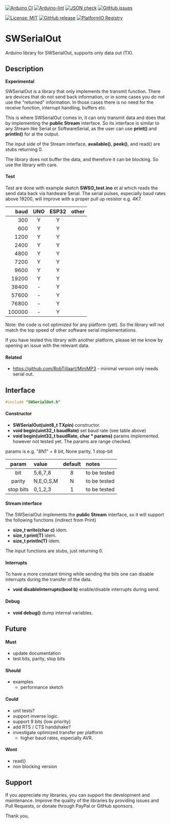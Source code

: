 
[![Arduino CI](https://github.com/RobTillaart/SWSerialOut/workflows/Arduino%20CI/badge.svg)](https://github.com/marketplace/actions/arduino_ci)
[![Arduino-lint](https://github.com/RobTillaart/SWSerialOut/actions/workflows/arduino-lint.yml/badge.svg)](https://github.com/RobTillaart/SWSerialOut/actions/workflows/arduino-lint.yml)
[![JSON check](https://github.com/RobTillaart/SWSerialOut/actions/workflows/jsoncheck.yml/badge.svg)](https://github.com/RobTillaart/SWSerialOut/actions/workflows/jsoncheck.yml)
[![GitHub issues](https://img.shields.io/github/issues/RobTillaart/SWSerialOut.svg)](https://github.com/RobTillaart/SWSerialOut/issues)

[![License: MIT](https://img.shields.io/badge/license-MIT-green.svg)](https://github.com/RobTillaart/SWSerialOut/blob/master/LICENSE)
[![GitHub release](https://img.shields.io/github/release/RobTillaart/SWSerialOut.svg?maxAge=3600)](https://github.com/RobTillaart/SWSerialOut/releases)
[![PlatformIO Registry](https://badges.registry.platformio.org/packages/robtillaart/library/SWSerialOut.svg)](https://registry.platformio.org/libraries/robtillaart/SWSerialOut)


# SWSerialOut

Arduino library for SWSerialOut, supports only data out (TX).


## Description

**Experimental**

SWSerialOut is a library that only implements the transmit function.
There are devices that do not send back information, or in some cases 
you do not use the "returned" information.
In those cases there is no need for the receive function, interrupt 
handling, buffers etc.

This is where SWSerialOut comes in, it can only transmit data and does
that by implementing the **public Stream** interface.
So its interface is similar to any Stream like Serial or SoftwareSerial,
as the user can use **print()** and **println()** for al the output.

The input side of the Stream interface, **available()**, **peek()**, 
and read() are stubs returning 0.

The library does not buffer the data, and therefore it can be blocking.
So use the library with care.


#### Test 

Test are done with example sketch **SWSO_test.ino** et al which
reads the send data back via hardware Serial.
The serial pulses, especially baud rates above 19200, will improve 
with a proper pull up resistor e.g. 4K7.

|  baud    |  UNO  |  ESP32  |  other  |
|---------:|:-----:|:-------:|:-------:|
|  300     |   Y   |    Y    |
|  600     |   Y   |    Y    |
|  1200    |   Y   |    Y    |
|  2400    |   Y   |    Y    |
|  4800    |   Y   |    Y    |
|  7200    |   Y   |    Y    |
|  9600    |   Y   |    Y    |
|  19200   |   Y   |    Y    |
|  38400   |   -   |    Y    |
|  57600   |   -   |    Y    |
|  76800   |   -   |    Y    |
|  100000  |   -   |    Y    |


Note: the code is not optimized for any platform (yet). 
So the library will not match the top speed of other software serial implementations.

If you have tested this library with another platform, please let me know by
opening an issue with the relevant data.


#### Related

- https://github.com/RobTillaart/MiniMP3 - minimal version only needs serial out.


## Interface

```cpp
#include "SWSerialOut.h"
```

#### Constructor

- **SWSerialOut(uint8_t TXpin)** constructor.
- **void begin(uint32_t baudRate)** set baud rate (see table above)
- **void begin(uint32_t baudRate, char \* params)** params implemented.
however not tested yet.
The params are range checked.

params is e.g. "8N1" = 8 bit, None parity, 1 stop-bit

|  param    |  value    |  default  |  notes  |
|:---------:|:----------|:---------:|:--------|
|   bit     |  5,6,7,8  |     8     |  to be tested
| parity    | N,E,O,S,M |     N     |  to be tested
| stop bits |  0,1,2,3  |     1     |  to be tested


#### Stream interface

The SWSerialOut implements the **public Stream** interface, so
it will support the following functions (indirect from Print)

- **size_t write(char c)** idem.
- **size_t print(T)** idem.
- **size_t println(T)** idem.

The input functions are stubs, just returning 0.


#### Interrupts

To have a more constant timing while sending the bits one can disable interrupts
during the transfer of the data.

- **void disableInterrupts(bool b)** enable/disable interrupts during send.


#### Debug

- **void debug()** dump internal variables.


## Future


#### Must

- update documentation
- test bits, parity, stop bits


#### Should

- examples
  - performance sketch


#### Could

- unit tests?
- support inverse logic.
- support 9 bits (low priority)
- add RTS / CTS handshake?
- investigate optimized transfer per platform 
  - higher baud rates, especially AVR.


#### Wont

- read()
- non blocking version 


## Support

If you appreciate my libraries, you can support the development and maintenance.
Improve the quality of the libraries by providing issues and Pull Requests, or
donate through PayPal or GitHub sponsors.

Thank you,

